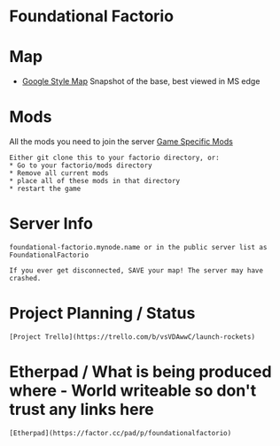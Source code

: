 # Foundational Factorio

# Map
   * [Google Style Map](http://foundationalfactorio.github.io/maps) Snapshot of the base, best viewed in MS edge

# Mods
All the mods you need to join the server
	[Game Specific Mods](https://github.com/foundationalfactorio/foundationalfactorio)

	Either git clone this to your factorio directory, or:
	* Go to your factorio/mods directory
	* Remove all current mods
	* place all of these mods in that directory
	* restart the game


# Server Info
	foundational-factorio.mynode.name or in the public server list as FoundationalFactorio 
	
	If you ever get disconnected, SAVE your map! The server may have crashed. 

# Project Planning / Status
	[Project Trello](https://trello.com/b/vsVDAwwC/launch-rockets)

# Etherpad / What is being produced where - World writeable so don't trust any links here
	[Etherpad](https://factor.cc/pad/p/foundationalfactorio)
